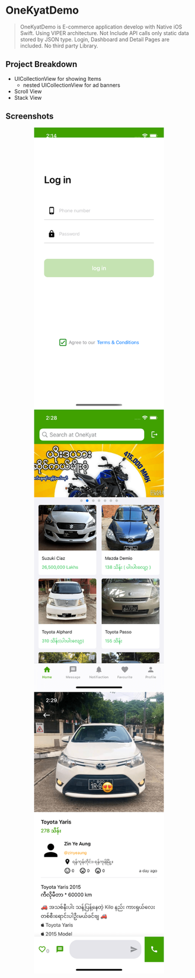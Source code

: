 # OneKyatDemo

> OneKyatDemo is E-commerce application develop with Native iOS Swift. Using VIPER architecture. Not Include API calls only static data stored by JSON type. Login, Dashboard and Detail Pages are included. No third party Library.

## Project Breakdown
- UICollectionView for showing Items
  - nested UICollectionView for ad banners
- Scroll View
- Stack View


## Screenshots
<p align="center">
  <img src="./Screenshots/screenshot1.png" width="350" title="Screen 1" alt="Screen 1">
  <img src="./Screenshots/screenshot2.png" width="350" title="Screen 2" alt="Screen 2">
  <img src="./Screenshots/screenshot3.png" width="350" title="Screen 3" alt="Screen 3">
</p>
